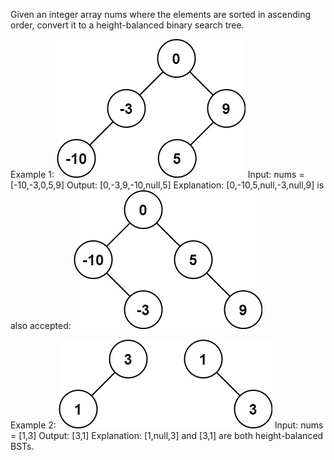 Given an integer array nums where the elements are sorted in ascending order, convert it to a height-balanced binary search tree.

Example 1:
![img.png](img.png)
Input: nums = [-10,-3,0,5,9]
Output: [0,-3,9,-10,null,5]
Explanation: [0,-10,5,null,-3,null,9] is also accepted:
![img_1.png](img_1.png)

Example 2:
![img_2.png](img_2.png)
Input: nums = [1,3]
Output: [3,1]
Explanation: [1,null,3] and [3,1] are both height-balanced BSTs.